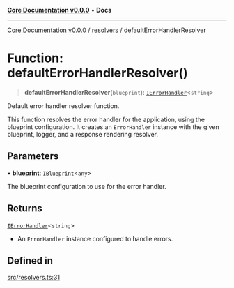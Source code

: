 [**Core Documentation v0.0.0**](../../README.md) • **Docs**

***

[Core Documentation v0.0.0](../../modules.md) / [resolvers](../README.md) / defaultErrorHandlerResolver

# Function: defaultErrorHandlerResolver()

> **defaultErrorHandlerResolver**(`blueprint`): [`IErrorHandler`](../../definitions/interfaces/IErrorHandler.md)\<`string`\>

Default error handler resolver function.

This function resolves the error handler for the application, using the blueprint configuration.
It creates an `ErrorHandler` instance with the given blueprint, logger, and a response rendering resolver.

## Parameters

• **blueprint**: [`IBlueprint`](../../definitions/type-aliases/IBlueprint.md)\<`any`\>

The blueprint configuration to use for the error handler.

## Returns

[`IErrorHandler`](../../definitions/interfaces/IErrorHandler.md)\<`string`\>

- An `ErrorHandler` instance configured to handle errors.

## Defined in

[src/resolvers.ts:31](https://github.com/stonemjs/core/blob/be89f756f02a94c320588453a86b3e95bc4e060f/src/resolvers.ts#L31)
